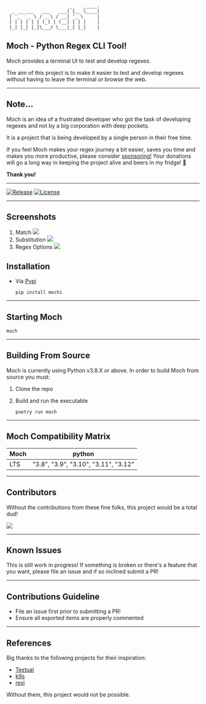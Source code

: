 ```text
                       _    _____.
  _ __ ___   ___   ___| |__ \____|
 | '_ ` _ \ / _ \ / __| '_ \     |
 | | | | | | (_) | (__| | | |    |
 |_| |_| |_|\___/ \___|_| |_|    |
```

## Moch - Python Regex CLI Tool!

Moch provides a terminal UI to test and develop regexes.

The aim of this project is to make it easier to test and develop regexes without having to leave the terminal or browse the web.

---

## Note...

Moch is an idea of a frustrated developer who got the task of developing regexes and not by a big corporation with deep pockets.

It is a project that is being developed by a single person in their free time.

If you feel Moch makes your regex journey a bit easier, saves you time and makes you more productive, please consider [sponsoring!](https://github.com/sponsors/dor1202)
Your donations will go a long way in keeping the project alive and beers in my fridge! 🍺

**Thank you!**

---

[![Release](https://img.shields.io/github/release-pre/dor1202/moch.svg)](https://github.com/dor1202/moch/releases)
[![License](https://img.shields.io/badge/license-MIT-blue.svg)](https://github.com/dor1202/moch/blob/main/LICENSE)
<!-- [![Downloads](https://img.shields.io/github/downloads/dor1202/moch/total.svg)](https://github.com/dor1202/moch/releases) -->

---

## Screenshots

1. Match
   <img src="https://github.com/dor1202/moch/blob/main/assets/match_example.png?raw=true"/>
2. Substitution
   <img src="https://github.com/dor1202/moch/blob/main/assets/sub_example.png?raw=true"/>
3. Regex Options
   <img src="https://github.com/dor1202/moch/blob/main/assets/options_example.png?raw=true"/>

## Installation

* Via [Pypi](https://pypi.org/)

   ```shell
   pip install mochi
   ```

---

## Starting Moch

  ```shell
  moch
  ```

---

## Building From Source

 Moch is currently using Python v3.8.X or above.
 In order to build Moch from source you must:

 1. Clone the repo
 2. Build and run the executable

      ```shell
      poetry run moch
      ```

---

## Moch Compatibility Matrix

|         Moch        | python |
| ------------------ | ---------- |
|     LTS     |   "3.8", "3.9", "3.10", "3.11", "3.12"   |

---

## Contributors

Without the contributions from these fine folks, this project would be a total dud!

<a href="https://github.com/dor1202/moch/graphs/contributors">
  <img src="https://contrib.rocks/image?repo=dor1202/moch" />
</a>

---

## Known Issues

This is still work in progress! If something is broken or there's a feature
that you want, please file an issue and if so inclined submit a PR!

---

## Contributions Guideline

* File an issue first prior to submitting a PR!
* Ensure all exported items are properly commented

---

## References

Big thanks to the following projects for their inspiration:

* [Textual](https://github.com/Textualize/textual)
* [k9s](https://github.com/derailed/k9s)
* [rexi](https://github.com/royreznik/rexi)

Without them, this project would not be possible.